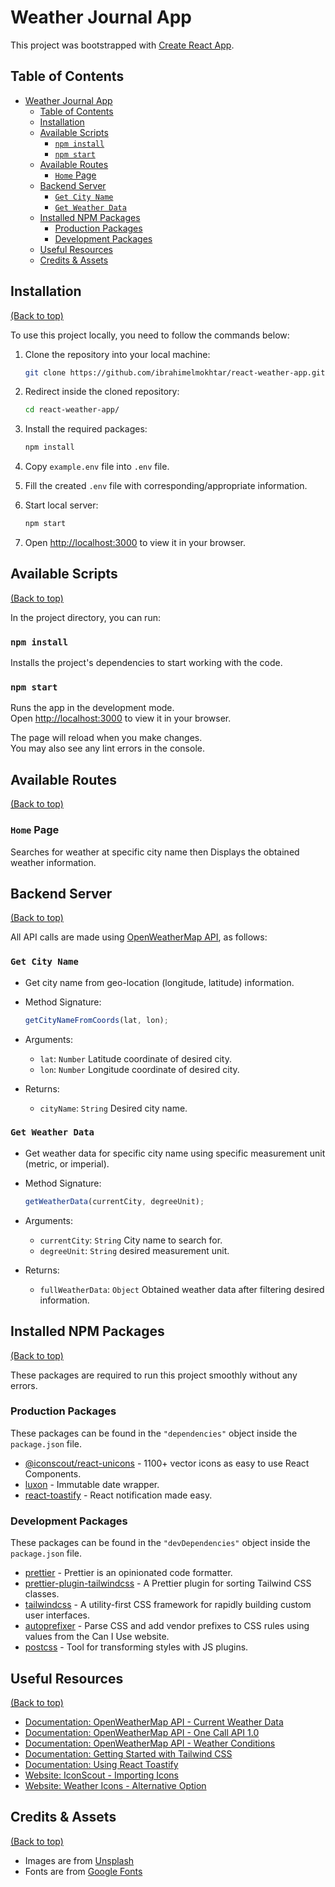 # Weather Journal App

This project was bootstrapped with [Create React App](https://github.com/facebook/create-react-app).

## Table of Contents

- [Weather Journal App](#weather-journal-app)
  - [Table of Contents](#table-of-contents)
  - [Installation](#installation)
  - [Available Scripts](#available-scripts)
    - [`npm install`](#npm-install)
    - [`npm start`](#npm-start)
  - [Available Routes](#available-routes)
    - [`Home` Page](#home-page)
  - [Backend Server](#backend-server)
    - [`Get City Name`](#get-city-name)
    - [`Get Weather Data`](#get-weather-data)
  - [Installed NPM Packages](#installed-npm-packages)
    - [Production Packages](#production-packages)
    - [Development Packages](#development-packages)
  - [Useful Resources](#useful-resources)
  - [Credits & Assets](#credits--assets)

## Installation

[(Back to top)](#table-of-contents)

To use this project locally, you need to follow the commands below:

1. Clone the repository into your local machine:

   ```bash
   git clone https://github.com/ibrahimelmokhtar/react-weather-app.git
   ```

2. Redirect inside the cloned repository:

   ```bash
   cd react-weather-app/
   ```

3. Install the required packages:

   ```bash
   npm install
   ```

4. Copy `example.env` file into `.env` file.
5. Fill the created `.env` file with corresponding/appropriate information.
6. Start local server:

   ```bash
   npm start
   ```

7. Open [http://localhost:3000](http://localhost:3000) to view it in your browser.

## Available Scripts

[(Back to top)](#table-of-contents)

In the project directory, you can run:

### `npm install`

Installs the project's dependencies to start working with the code.

### `npm start`

Runs the app in the development mode.\
Open [http://localhost:3000](http://localhost:3000) to view it in your browser.

The page will reload when you make changes.\
You may also see any lint errors in the console.

## Available Routes

[(Back to top)](#table-of-contents)

### `Home` Page

Searches for weather at specific city name then Displays the obtained weather information.

## Backend Server

[(Back to top)](#table-of-contents)

All API calls are made using [OpenWeatherMap API](https://openweathermap.org/api), as follows:

### `Get City Name`

- Get city name from geo-location (longitude, latitude) information.
- Method Signature:

  ```javascript
  getCityNameFromCoords(lat, lon);
  ```

- Arguments:
  - `lat`: `Number` Latitude coordinate of desired city.
  - `lon`: `Number` Longitude coordinate of desired city.

- Returns:
  - `cityName`: `String` Desired city name.

### `Get Weather Data`

- Get weather data for specific city name using specific measurement unit (metric, or imperial).
- Method Signature:

  ```javascript
  getWeatherData(currentCity, degreeUnit);
  ```

- Arguments:
  - `currentCity`: `String` City name to search for.
  - `degreeUnit`: `String` desired measurement unit.

- Returns:
  - `fullWeatherData`: `Object` Obtained weather data after filtering desired information.

## Installed NPM Packages

[(Back to top)](#table-of-contents)

These packages are required to run this project smoothly without any errors.

### Production Packages

These packages can be found in the `"dependencies"` object inside the `package.json` file.

- [@iconscout/react-unicons](https://www.npmjs.com/package/@iconscout/react-unicons) - 1100+ vector icons as easy to use React Components.
- [luxon](https://www.npmjs.com/package/luxon) - Immutable date wrapper.
- [react-toastify](https://www.npmjs.com/package/react-toastify) - React notification made easy.

### Development Packages

These packages can be found in the `"devDependencies"` object inside the `package.json` file.

- [prettier](https://www.npmjs.com/package/prettier) - Prettier is an opinionated code formatter.
- [prettier-plugin-tailwindcss](https://www.npmjs.com/package/prettier-plugin-tailwindcss) - A Prettier plugin for sorting Tailwind CSS classes.
- [tailwindcss](https://www.npmjs.com/package/tailwindcss) - A utility-first CSS framework for rapidly building custom user interfaces.
- [autoprefixer](https://www.npmjs.com/package/autoprefixer) - Parse CSS and add vendor prefixes to CSS rules using values from the Can I Use website.
- [postcss](https://www.npmjs.com/package/postcss) - Tool for transforming styles with JS plugins.

## Useful Resources

[(Back to top)](#table-of-contents)

- [Documentation: OpenWeatherMap API - Current Weather Data](https://openweathermap.org/current)
- [Documentation: OpenWeatherMap API - One Call API 1.0](https://openweathermap.org/api/one-call-api)
- [Documentation: OpenWeatherMap API - Weather Conditions](https://openweathermap.org/weather-conditions)
- [Documentation: Getting Started with Tailwind CSS](https://tailwindcss.com/docs/installation)
- [Documentation: Using React Toastify](https://fkhadra.github.io/react-toastify/introduction/)
- [Website: IconScout - Importing Icons](https://iconscout.com/unicons/explore/line)
- [Website: Weather Icons - Alternative Option](https://erikflowers.github.io/weather-icons/)

## Credits & Assets

[(Back to top)](#table-of-contents)

- Images are from [Unsplash](https://unsplash.com/)
- Fonts are from [Google Fonts](https://fonts.google.com/)
